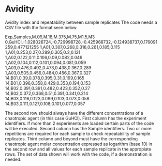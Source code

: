 # Avidity
Avidity index and repeatability between sample replicates
The code needs a CSV file with the format seen below

Exp,Samples,M.09,M.18,M.375,M.75,M1.5,M3
0,GuHCl,-1.028028724,-0.726998728,-0.425968732,-0.124938737,0.176091259,0.477121255
1,A01,0.307,0.268,0.316,0.261,0.185,0.115
1,A01,0.253,0.27,0.289,0.305,0.2,0.121
1,A02,0.122,0.11,0.106,0.09,0.082,0.049
1,A02,0.104,0.112,0.101,0.094,0.081,0.059
1,A03,0.476,0.492,0.473,0.438,0.367,0.289
1,A03,0.505,0.459,0.484,0.456,0.367,0.327
14,B01,0.39,0.378,0.395,0.31,0.199,0.165
14,B01,0.396,0.358,0.429,0.353,0.194,0.153
14,B02,0.391,0.391,0.482,0.423,0.352,0.27
14,B02,0.372,0.368,0.51,0.391,0.341,0.214
14,B03,0.116,0.123,0.099,0.103,0.073,0.058
14,B03,0.111,0.127,0.108,0.101,0.077,0.057


The second row should always have the different concentrations of a chaotropic agent (in this case GuHCl).
First column has the experiment identifiers. If more than 2 experiments are loaded certain parts of the code will be executed.
Second column has the Sample identifiers. Two or more repetitions are required for each sample to check repeatability of sample replicates.
Third column and beyond must have the corresponding chaotropic agent molar concentration expressed as logarithm (base 10) in the second row and all values for each sample replicate in the appropiate rows.
The set of data shown will work with the code, if a demonstration is needed.
